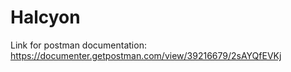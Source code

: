 # Halcyon

Link for postman documentation:
https://documenter.getpostman.com/view/39216679/2sAYQfEVKj

